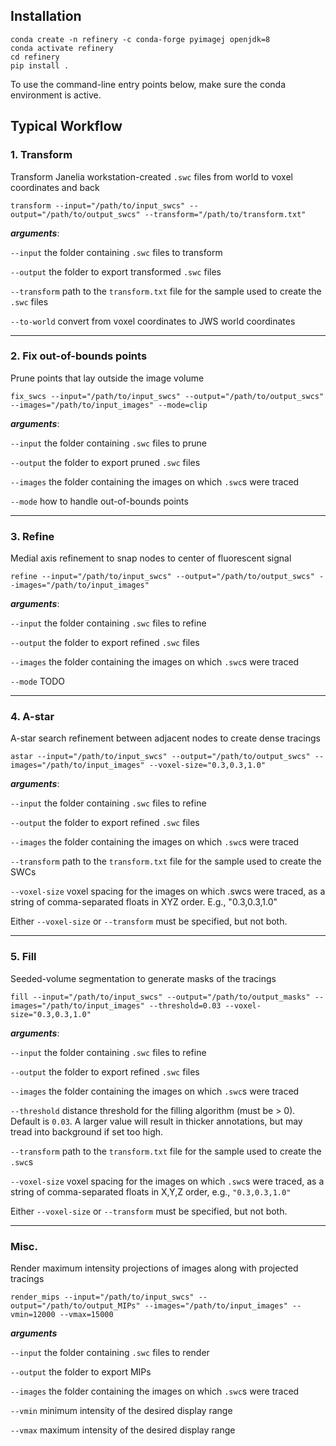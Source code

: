 ## Installation
```shell
conda create -n refinery -c conda-forge pyimagej openjdk=8
conda activate refinery
cd refinery
pip install .
```
To use the command-line entry points below, make sure the conda environment is active.
## Typical Workflow
### 1. Transform 

Transform Janelia workstation-created `.swc` files from world to voxel coordinates and back

```shell
transform --input="/path/to/input_swcs" --output="/path/to/output_swcs" --transform="/path/to/transform.txt"  
```

***arguments***:

```--input``` the folder containing `.swc` files to transform

```--output``` the folder to export transformed `.swc` files

```--transform``` path to the `transform.txt` file for the sample used to create the `.swc` files

```--to-world``` convert from voxel coordinates to JWS world coordinates

---

### 2. Fix out-of-bounds points
Prune points that lay outside the image volume

```shell
fix_swcs --input="/path/to/input_swcs" --output="/path/to/output_swcs" --images="/path/to/input_images" --mode=clip
```

***arguments***:

```--input``` the folder containing `.swc` files to prune

```--output``` the folder to export pruned `.swc` files

```--images``` the folder containing the images on which `.swc`s were traced

```--mode``` how to handle out-of-bounds points



---

### 3. Refine
Medial axis refinement to snap nodes to center of fluorescent signal

```shell
refine --input="/path/to/input_swcs" --output="/path/to/output_swcs" --images="/path/to/input_images"
```

***arguments***:

```--input``` the folder containing `.swc` files to refine

```--output``` the folder to export refined `.swc` files

```--images``` the folder containing the images on which `.swc`s were traced

```--mode``` TODO

---

### 4. A-star
A-star search refinement between adjacent nodes to create dense tracings

```shell
astar --input="/path/to/input_swcs" --output="/path/to/output_swcs" --images="/path/to/input_images" --voxel-size="0.3,0.3,1.0"
```

***arguments***:

```--input``` the folder containing `.swc` files to refine

```--output``` the folder to export refined `.swc` files

```--images``` the folder containing the images on which `.swc`s were traced

```--transform``` path to the `transform.txt` file for the sample used to create the SWCs

```--voxel-size``` voxel spacing for the images on which .swcs were traced, as a string of comma-separated floats in XYZ order. E.g., "0.3,0.3,1.0"

Either `--voxel-size` or `--transform` must be specified, but not both.

---

### 5. Fill
Seeded-volume segmentation to generate masks of the tracings

```shell
fill --input="/path/to/input_swcs" --output="/path/to/output_masks" --images="/path/to/input_images" --threshold=0.03 --voxel-size="0.3,0.3,1.0"
```

***arguments***:

```--input``` the folder containing `.swc` files to refine

```--output``` the folder to export refined `.swc` files

```--images``` the folder containing the images on which `.swc`s were traced

```--threshold``` distance threshold for the filling algorithm (must be > 0). Default is `0.03`. A larger value will 
result in thicker annotations, but may tread into background if set too high.

```--transform``` path to the `transform.txt` file for the sample used to create the `.swc`s

```--voxel-size``` voxel spacing for the images on which `.swc`s were traced, as a string of comma-separated floats in X,Y,Z order, e.g., `"0.3,0.3,1.0"`

Either `--voxel-size` or `--transform` must be specified, but not both.

---

### Misc.

Render maximum intensity projections of images along with projected tracings

```shell
render_mips --input="/path/to/input_swcs" --output="/path/to/output_MIPs" --images="/path/to/input_images" --vmin=12000 --vmax=15000
```

***arguments***

```--input``` the folder containing `.swc` files to render

```--output``` the folder to export MIPs

```--images``` the folder containing the images on which `.swc`s were traced

```--vmin``` minimum intensity of the desired display range

```--vmax``` maximum intensity of the desired display range



